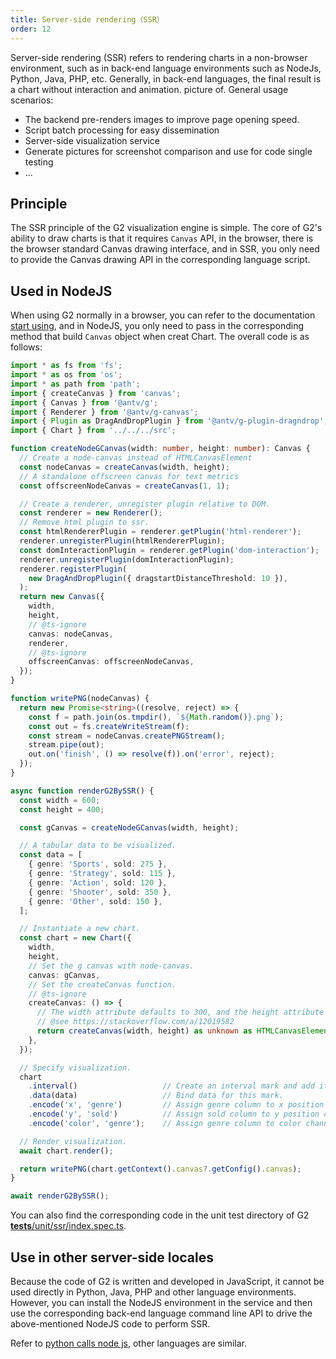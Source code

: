 ```yaml
---
title: Server-side rendering（SSR）
order: 12
---
```


Server-side rendering (SSR) refers to rendering charts in a non-browser environment, such as in back-end language environments such as NodeJs, Python, Java, PHP, etc. Generally, in back-end languages, the final result is a chart without interaction and animation. picture of. General usage scenarios:

* The backend pre-renders images to improve page opening speed.
* Script batch processing for easy dissemination
* Server-side visualization service
* Generate pictures for screenshot comparison and use for code single testing
* ...

## Principle

The SSR principle of the G2 visualization engine is simple. The core of G2's ability to draw charts is that it requires `Canvas` API, in the browser, there is the browser standard Canvas drawing interface, and in SSR, you only need to provide the Canvas drawing API in the corresponding language script.

## Used in NodeJS

When using G2 normally in a browser, you can refer to the documentation [start using](/manual/introduction/getting-started), and in NodeJS, you only need to pass in the corresponding method that build `Canvas` object when creat Chart. The overall code is as follows:

```ts
import * as fs from 'fs';
import * as os from 'os';
import * as path from 'path';
import { createCanvas } from 'canvas';
import { Canvas } from '@antv/g';
import { Renderer } from '@antv/g-canvas';
import { Plugin as DragAndDropPlugin } from '@antv/g-plugin-dragndrop';
import { Chart } from '../../../src';

function createNodeGCanvas(width: number, height: number): Canvas {
  // Create a node-canvas instead of HTMLCanvasElement
  const nodeCanvas = createCanvas(width, height);
  // A standalone offscreen canvas for text metrics
  const offscreenNodeCanvas = createCanvas(1, 1);

  // Create a renderer, unregister plugin relative to DOM.
  const renderer = new Renderer();
  // Remove html plugin to ssr.
  const htmlRendererPlugin = renderer.getPlugin('html-renderer');
  renderer.unregisterPlugin(htmlRendererPlugin);
  const domInteractionPlugin = renderer.getPlugin('dom-interaction');
  renderer.unregisterPlugin(domInteractionPlugin);
  renderer.registerPlugin(
    new DragAndDropPlugin({ dragstartDistanceThreshold: 10 }),
  );
  return new Canvas({
    width,
    height,
    // @ts-ignore
    canvas: nodeCanvas,
    renderer,
    // @ts-ignore
    offscreenCanvas: offscreenNodeCanvas,
  });
}

function writePNG(nodeCanvas) {
  return new Promise<string>((resolve, reject) => {
    const f = path.join(os.tmpdir(), `${Math.random()}.png`);
    const out = fs.createWriteStream(f);
    const stream = nodeCanvas.createPNGStream();
    stream.pipe(out);
    out.on('finish', () => resolve(f)).on('error', reject);
  });
}

async function renderG2BySSR() {
  const width = 600;
  const height = 400;

  const gCanvas = createNodeGCanvas(width, height);

  // A tabular data to be visualized.
  const data = [
    { genre: 'Sports', sold: 275 },
    { genre: 'Strategy', sold: 115 },
    { genre: 'Action', sold: 120 },
    { genre: 'Shooter', sold: 350 },
    { genre: 'Other', sold: 150 },
  ];

  // Instantiate a new chart.
  const chart = new Chart({
    width,
    height,
    // Set the g canvas with node-canvas.
    canvas: gCanvas,
    // Set the createCanvas function.
    // @ts-ignore
    createCanvas: () => {
      // The width attribute defaults to 300, and the height attribute defaults to 150.
      // @see https://stackoverflow.com/a/12019582
      return createCanvas(width, height) as unknown as HTMLCanvasElement;
    },
  });

  // Specify visualization.
  chart
    .interval()                   // Create an interval mark and add it to the chart.
    .data(data)                   // Bind data for this mark.
    .encode('x', 'genre')         // Assign genre column to x position channel.
    .encode('y', 'sold')          // Assign sold column to y position channel.
    .encode('color', 'genre');    // Assign genre column to color channel.

  // Render visualization.
  await chart.render();

  return writePNG(chart.getContext().canvas?.getConfig().canvas);
}

await renderG2BySSR();
```

You can also find the corresponding code in the unit test directory of G2 [**tests**/unit/ssr/index.spec.ts](https://github.com/antvis/G2/tree/v5/__tests__/unit/ssr/index.spec.ts).

## Use in other server-side locales

Because the code of G2 is written and developed in JavaScript, it cannot be used directly in Python, Java, PHP and other language environments. However, you can install the NodeJS environment in the service and then use the corresponding back-end language command line API to drive the above-mentioned NodeJS code to perform SSR.

Refer to [python calls node js](https://juejin.cn/s/python%20%E8%B0%83%E7%94%A8%20node%20js), other languages ​​are similar.
